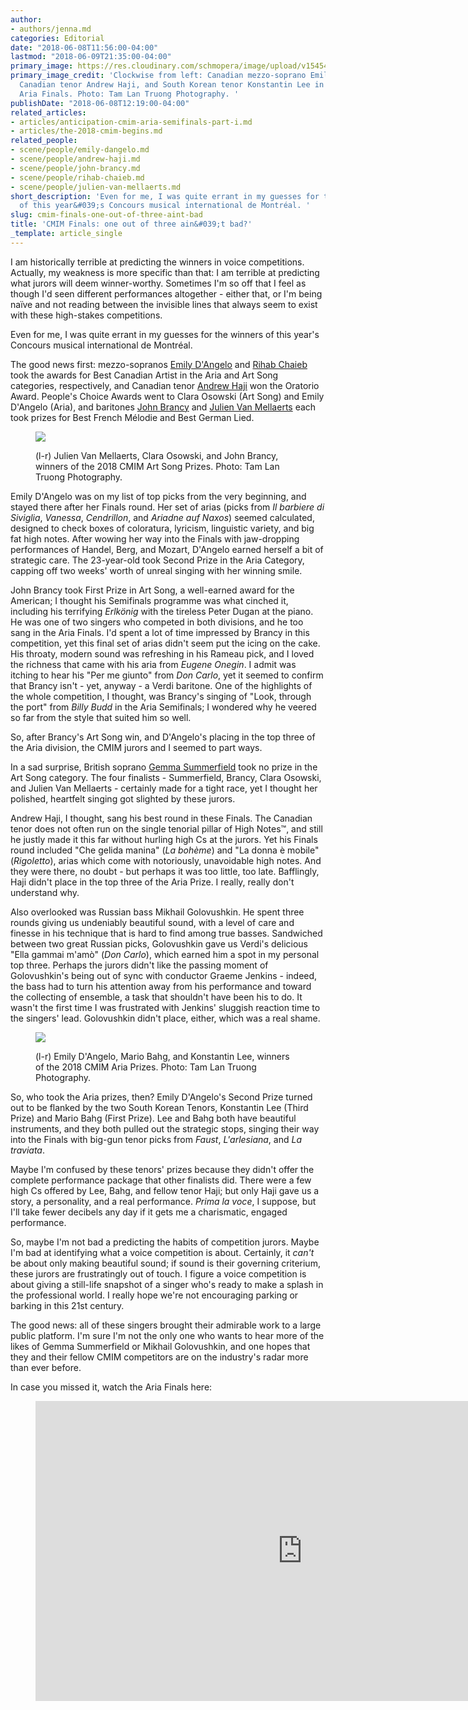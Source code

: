 ```yaml
---
author:
- authors/jenna.md
categories: Editorial
date: "2018-06-08T11:56:00-04:00"
lastmod: "2018-06-09T21:35:00-04:00"
primary_image: https://res.cloudinary.com/schmopera/image/upload/v1545409169/media/webhook-uploads/1528473120267/CMIMFinals.jpg.jpg
primary_image_credit: 'Clockwise from left: Canadian mezzo-soprano Emily D''Angelo,
  Canadian tenor Andrew Haji, and South Korean tenor Konstantin Lee in the 2018 CMIM
  Aria Finals. Photo: Tam Lan Truong Photography. '
publishDate: "2018-06-08T12:19:00-04:00"
related_articles:
- articles/anticipation-cmim-aria-semifinals-part-i.md
- articles/the-2018-cmim-begins.md
related_people:
- scene/people/emily-dangelo.md
- scene/people/andrew-haji.md
- scene/people/john-brancy.md
- scene/people/rihab-chaieb.md
- scene/people/julien-van-mellaerts.md
short_description: 'Even for me, I was quite errant in my guesses for the winners
  of this year&#039;s Concours musical international de Montréal. '
slug: cmim-finals-one-out-of-three-aint-bad
title: 'CMIM Finals: one out of three ain&#039;t bad?'
_template: article_single
---
```


I am historically terrible at predicting the winners in voice competitions. Actually, my weakness is more specific than that: I am terrible at predicting what jurors will deem winner-worthy. Sometimes I'm so off that I feel as though I'd seen different performances altogether - either that, or I'm being naïve and not reading between the invisible lines that always seem to exist with these high-stakes competitions.

Even for me, I was quite errant in my guesses for the winners of this year's Concours musical international de Montréal. 

The good news first: mezzo-sopranos [Emily D'Angelo](/scene/people/emily-dangelo/) and [Rihab Chaieb](/scene/people/rihab-chaieb/) took the awards for Best Canadian Artist in the Aria and Art Song categories, respectively, and Canadian tenor [Andrew Haji](/scene/people/andrew-haji/) won the Oratorio Award. People's Choice Awards went to Clara Osowski (Art Song) and Emily D'Angelo (Aria), and baritones [John Brancy](/scene/people/john-brancy/) and [Julien Van Mellaerts](/scene/people/julien-van-mellaerts/) each took prizes for Best French Mélodie and Best German Lied.

<figure data-type="image">

![](https://res.cloudinary.com/schmopera/image/upload/v1545409169/media/webhook-uploads/1528473214408/WinnersGroupPhoto-1.jpg.jpg)

<figcaption>(l-r) Julien Van Mellaerts, Clara Osowski, and John Brancy, winners of the 2018 CMIM Art Song Prizes. Photo: Tam Lan Truong Photography.</figcaption>
</figure>

Emily D'Angelo was on my list of top picks from the very beginning, and stayed there after her Finals round. Her set of arias (picks from *Il barbiere di Siviglia*, *Vanessa*, *Cendrillon*, and *Ariadne auf Naxos*) seemed calculated, designed to check boxes of coloratura, lyricism, linguistic variety, and big fat high notes. After wowing her way into the Finals with jaw-dropping performances of Handel, Berg, and Mozart, D'Angelo earned herself a bit of strategic care. The 23-year-old took Second Prize in the Aria Category, capping off two weeks' worth of unreal singing with her winning smile. 

John Brancy took First Prize in Art Song, a well-earned award for the American; I thought his Semifinals programme was what cinched it, including his terrifying *Erlkönig* with the tireless Peter Dugan at the piano. He was one of two singers who competed in both divisions, and he too sang in the Aria Finals. I'd spent a lot of time impressed by Brancy in this competition, yet this final set of arias didn't seem put the icing on the cake. His throaty, modern sound was refreshing in his Rameau pick, and I loved the richness that came with his aria from *Eugene Onegin*. I admit was itching to hear his "Per me giunto" from *Don Carlo*, yet it seemed to confirm that Brancy isn't - yet, anyway - a Verdi baritone. One of the highlights of the whole competition, I thought, was Brancy's singing of "Look, through the port" from *Billy Budd* in the Aria Semifinals; I wondered why he veered so far from the style that suited him so well.

So, after Brancy's Art Song win, and D'Angelo's placing in the top three of the Aria division, the CMIM jurors and I seemed to part ways.

In a sad surprise, British soprano [Gemma Summerfield](/scene/people/gemma-summerfield/) took no prize in the Art Song category. The four finalists - Summerfield, Brancy, Clara Osowski, and Julien Van Mellaerts - certainly made for a tight race, yet I thought her polished, heartfelt singing got slighted by these jurors.

Andrew Haji, I thought, sang his best round in these Finals. The Canadian tenor does not often run on the single tenorial pillar of High Notes™, and still he justly made it this far without hurling high Cs at the jurors. Yet his Finals round included "Che gelida manina" (*La bohème*) and "La donna è mobile" (*Rigoletto*), arias which come with notoriously, unavoidable high notes. And they were there, no doubt - but perhaps it was too little, too late. Bafflingly, Haji didn't place in the top three of the Aria Prize. I really, really don't understand why.

Also overlooked was Russian bass Mikhail Golovushkin. He spent three rounds giving us undeniably beautiful sound, with a level of care and finesse in his technique that is hard to find among true basses. Sandwiched between two great Russian picks, Golovushkin gave us Verdi's delicious "Ella gammai m'amò" (*Don Carlo*), which earned him a spot in my personal top three. Perhaps the jurors didn't like the passing moment of Golovushkin's being out of sync with conductor Graeme Jenkins - indeed, the bass had to turn his attention away from his performance and toward the collecting of ensemble, a task that shouldn't have been his to do. It wasn't the first time I was frustrated with Jenkins' sluggish reaction time to the singers' lead. Golovushkin didn't place, either, which was a real shame.

<figure data-type="image">

![](https://res.cloudinary.com/schmopera/image/upload/v1545409169/media/webhook-uploads/1528473246084/WinnersGroupPhoto-2.jpg.jpg)

<figcaption>(l-r) Emily D'Angelo, Mario Bahg, and Konstantin Lee, winners of the 2018 CMIM Aria Prizes. Photo: Tam Lan Truong Photography.</figcaption>
</figure>

So, who took the Aria prizes, then? Emily D'Angelo's Second Prize turned out to be flanked by the two South Korean Tenors, Konstantin Lee (Third Prize) and Mario Bahg (First Prize). Lee and Bahg both have beautiful instruments, and they both pulled out the strategic stops, singing their way into the Finals with big-gun tenor picks from *Faust*, *L'arlesiana*, and *La traviata*. 

Maybe I'm confused by these tenors' prizes because they didn't offer the complete performance package that other finalists did. There were a few high Cs offered by Lee, Bahg, and fellow tenor Haji; but only Haji gave us a story, a personality, and a real performance. *Prima la voce*, I suppose, but I'll take fewer decibels any day if it gets me a charismatic, engaged performance.

So, maybe I'm not bad a predicting the habits of competition jurors. Maybe I'm bad at identifying what a voice competition is about. Certainly, it *can't* be about only making beautiful sound; if sound is their governing criterium, these jurors are frustratingly out of touch. I figure a voice competition is about giving a still-life snapshot of a singer who's ready to make a splash in the professional world. I really hope we're not encouraging parking or barking in this 21st century.

The good news: all of these singers brought their admirable work to a large public platform. I'm sure I'm not the only one who wants to hear more of the likes of Gemma Summerfield or Mikhail Golovushkin, and one hopes that they and their fellow CMIM competitors are on the industry's radar more than ever before.

In case you missed it, watch the Aria Finals here:

<figure data-type="video">
<iframe width="854" height="480" src="https://www.youtube.com/embed/9X2zFG7W5R4"
frameborder="0" allow="autoplay; encrypted-media" allowfullscreen></iframe>
</figure>
